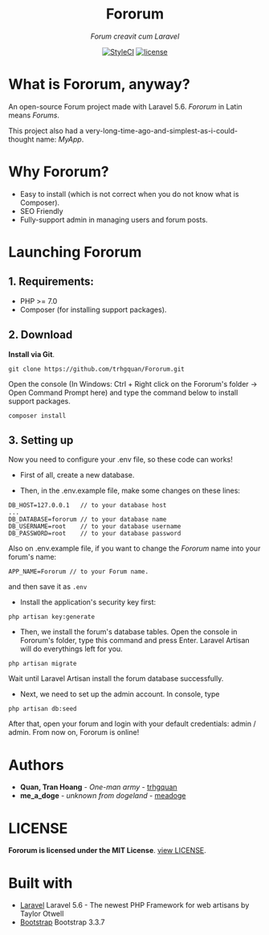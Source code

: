 <h1 align="center">Fororum</h1>
<p align="center">
  <i>Forum creavit cum Laravel</i>
</p>
<p align="center">
  <a href="https://github.styleci.io/repos/134251696"><img src="https://github.styleci.io/repos/134251696/shield?style=square" alt="StyleCI"></a>
  <a href="https://github.com/trhgquan/Fororum/blob/master/LICENSE"><img src="https://img.shields.io/badge/License-MIT-yellow.svg" alt="license"></a>
</p>

# What is Fororum, anyway?
An open-source Forum project made with Laravel 5.6. _Fororum_ in Latin means _Forums_.

This project also had a very-long-time-ago-and-simplest-as-i-could-thought name: _MyApp_.

# Why Fororum?
- Easy to install (which is not correct when you do not know what is Composer).
- SEO Friendly
- Fully-support admin in managing users and forum posts.

# Launching Fororum
## 1. Requirements:
- PHP >= 7.0
- Composer (for installing support packages).

## 2. Download
__Install via Git__.
```
git clone https://github.com/trhgquan/Fororum.git
```

Open the console (In Windows: Ctrl + Right click on the Fororum's folder -> Open Command Prompt here) and type the command below to install support packages.
```
composer install
```

## 3. Setting up

Now you need to configure your .env file, so these code can works!

- First of all, create a new database.

- Then, in the .env.example file, make some changes on these lines:

```
DB_HOST=127.0.0.1   // to your database host
...
DB_DATABASE=fororum // to your database name
DB_USERNAME=root    // to your database username
DB_PASSWORD=root    // to your database password
```

Also on .env.example file, if you want to change the _Fororum_ name into your forum's name:

```
APP_NAME=Fororum // to your Forum name.
```
and then save it as `.env`

- Install the application's security key first:

```
php artisan key:generate
```

- Then, we install the forum's database tables. Open the console in Fororum's folder, type this command and press Enter. Laravel Artisan will do everythings left for you.

```
php artisan migrate
```

Wait until Laravel Artisan install the forum database successfully.

- Next, we need to set up the admin account. In console, type

```
php artisan db:seed
```

After that, open your forum and login with your default credentials: admin / admin. From now on, Fororum is online!

# Authors
* **Quan, Tran Hoang** - *One-man army* - [trhgquan](https://github.com/trhgquan)
* **me_a_doge** - *unknown from dogeland* - [meadoge](https://github.com/meadoge)

# LICENSE
__Fororum is licensed under the MIT License__. [view LICENSE](https://github.com/trhgquan/Fororum/blob/master/LICENSE).

# Built with
* [Laravel](https://laravel.com) Laravel 5.6 - The newest PHP Framework for web artisans by Taylor Otwell
* [Bootstrap](https://getbootstrap.com) Bootstrap 3.3.7
